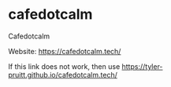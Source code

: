 # cafedotcalm
Cafedotcalm

Website: https://cafedotcalm.tech/

If this link does not work, then use https://tyler-pruitt.github.io/cafedotcalm.tech/
